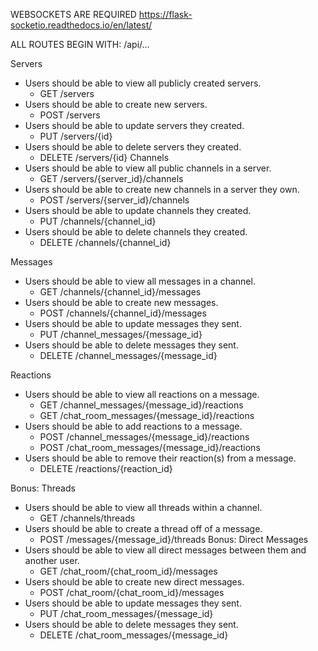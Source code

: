 WEBSOCKETS ARE REQUIRED
https://flask-socketio.readthedocs.io/en/latest/

ALL ROUTES BEGIN WITH: /api/...

Servers
- Users should be able to view all publicly created servers.
    - GET /servers
- Users should be able to create new servers.
    - POST /servers
- Users should be able to update servers they created.
    - PUT /servers/{id}
- Users should be able to delete servers they created.
    - DELETE /servers/{id}
Channels
- Users should be able to view all public channels in a server.
    - GET /servers/{server_id}/channels
- Users should be able to create new channels in a server they own.
    - POST /servers/{server_id}/channels
- Users should be able to update channels they created.
    - PUT /channels/{channel_id}
- Users should be able to delete channels they created.
    - DELETE /channels/{channel_id}
  
Messages
- Users should be able to view all messages in a channel.
    - GET /channels/{channel_id}/messages
- Users should be able to create new messages.
    - POST /channels/{channel_id}/messages
- Users should be able to update messages they sent.
    - PUT /channel_messages/{message_id}
- Users should be able to delete messages they sent.
    - DELETE /channel_messages/{message_id}
  
Reactions
- Users should be able to view all reactions on a message.
    - GET /channel_messages/{message_id}/reactions
    - GET /chat_room_messages/{message_id}/reactions
- Users should be able to add reactions to a message.
    - POST /channel_messages/{message_id}/reactions
    - POST /chat_room_messages/{message_id}/reactions
- Users should be able to remove their reaction(s) from a message.
    - DELETE /reactions/{reaction_id}

Bonus: Threads
- Users should be able to view all threads within a channel.
    - GET /channels/threads
- Users should be able to create a thread off of a message.
    - POST /messages/{message_id}/threads
Bonus: Direct Messages
- Users should be able to view all direct messages between them and another user.
    - GET /chat_room/{chat_room_id}/messages
- Users should be able to create new direct messages.
    - POST /chat_room/{chat_room_id}/messages
- Users should be able to update messages they sent.
    - PUT /chat_room_messages/{message_id}
- Users should be able to delete messages they sent.
    - DELETE /chat_room_messages/{message_id}
